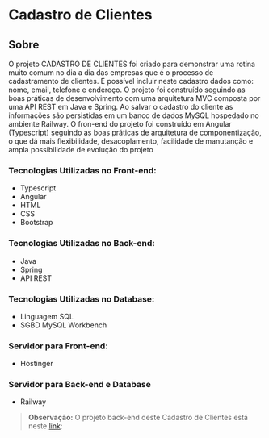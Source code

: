 # Cadastro de Clientes

## Sobre

O projeto CADASTRO DE CLIENTES foi criado para demonstrar uma rotina muito comum no dia a dia das empresas que é o processo de cadastramento de clientes. 
É possível incluir neste cadastro dados como: nome, email, telefone e endereço. O projeto foi construído seguindo as boas práticas de desenvolvimento com 
uma arquitetura MVC composta por uma API REST em Java e Spring. Ao salvar o cadastro do cliente as informações são persistidas em um banco de dados MySQL 
hospedado no ambiente Railway. O fron-end do projeto foi construído em Angular (Typescript) seguindo as boas práticas de arquitetura de componentização, 
o que dá mais flexibilidade, desacoplamento, facilidade de manutanção e ampla possibilidade de evolução do projeto

### Tecnologias Utilizadas no Front-end:

- Typescript
- Angular
- HTML
- CSS
- Bootstrap

### Tecnologias Utilizadas no Back-end:

- Java
- Spring
- API REST

### Tecnologias Utilizadas no Database:

- Linguagem SQL
- SGBD MySQL Workbench

### Servidor para Front-end:

- Hostinger

### Servidor para Back-end e Database

- Railway

> **Observação:** O projeto back-end deste Cadastro de Clientes está neste [link](https://github.com/ricardoalves21/Portfolio-Cadastro-Cliente-Back): 
